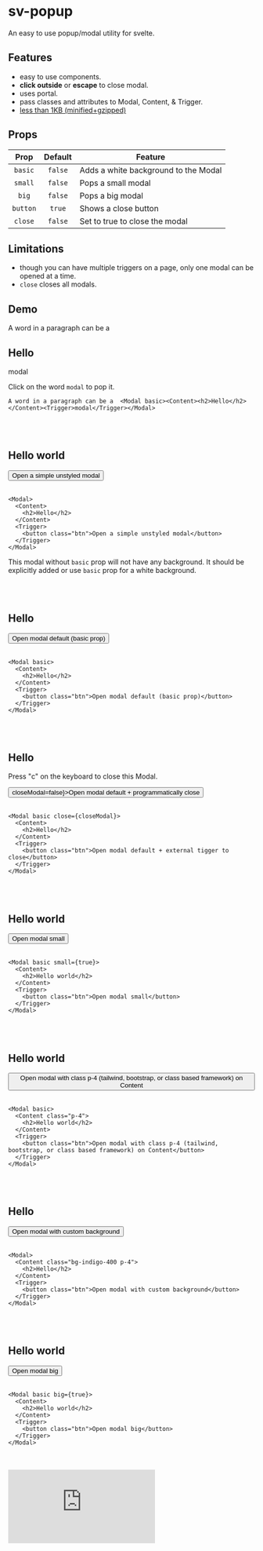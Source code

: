 <script>
  import Modal from "$lib/Modal.svelte";
  import Trigger from "$lib/Trigger.svelte";
  import Content from "$lib/Content.svelte";

  let closeModal;

  const handleKeyPress = ({key}) => {
    if(key === "c") {
      closeModal = true
    }
  }

</script>

<h1>sv-popup</h1>
<p>An easy to use popup/modal utility for svelte.</p>

## Features

- easy to use components.
- **click outside** or **escape** to close modal.
- uses portal.
- pass classes and attributes to Modal, Content, & Trigger.
- [less than 1KB (minified+gzipped)](https://bundlephobia.com/package/sv-popup)

## Props

|   Prop   | Default | Feature                              |
| :------: | :-----: | ------------------------------------ |
| `basic`  | `false` | Adds a white background to the Modal |
| `small`  | `false` | Pops a small modal                   |
|  `big`   | `false` | Pops a big modal                     |
| `button` | `true`  | Shows a close button                 |
| `close`  | `false` | Set to true to close the modal       |

## Limitations

- though you can have multiple triggers on a page, only one modal can be opened at a time.
- `close` closes all modals.

## Demo

A word in a paragraph can be a <Modal basic><Content><h2>Hello</h2></Content><Trigger><span class="underline">modal</span></Trigger></Modal>

Click on the word `modal` to pop it.

```svelte
A word in a paragraph can be a  <Modal basic><Content><h2>Hello</h2></Content><Trigger>modal</Trigger></Modal>
```

<br />
<br />

<Modal>
  <Content>
    <h2>Hello world</h2>
  </Content>
  <Trigger>
    <button class="btn">Open a simple unstyled modal</button>
  </Trigger>
</Modal>
<br />
<br />

```svelte
<Modal>
  <Content>
    <h2>Hello</h2>
  </Content>
  <Trigger>
    <button class="btn">Open a simple unstyled modal</button>
  </Trigger>
</Modal>
```

This modal without `basic` prop will not have any background. It should
be explicitly added or use `basic` prop for a white background.

<br />
<br />

<Modal basic>
  <Content>
    <h2>Hello</h2>
  </Content>
  <Trigger>
    <button class="btn">Open modal default (basic prop)</button>
  </Trigger>
</Modal>
<br />
<br />

```svelte
<Modal basic>
  <Content>
    <h2>Hello</h2>
  </Content>
  <Trigger>
    <button class="btn">Open modal default (basic prop)</button>
  </Trigger>
</Modal>
```

<br />
<br />
<Modal basic close={closeModal}>
  <Content>
    <h2>Hello</h2>
    <p>Press "c" on the keyboard to close this Modal.</p>
  </Content>
  <Trigger>
    <button class="btn" on:click={() => closeModal=false}>Open modal default + programmatically close</button>
  </Trigger>
</Modal>
<br />
<br />

```svelte
<Modal basic close={closeModal}>
  <Content>
    <h2>Hello</h2>
  </Content>
  <Trigger>
    <button class="btn">Open modal default + external tigger to close</button>
  </Trigger>
</Modal>
```

<br />
<br />
<Modal basic small={true}>
  <Content>
    <h2>Hello world</h2>
  </Content>
  <Trigger>
    <button class="btn">Open modal small</button>
  </Trigger>
</Modal>
<br />
<br />

```svelte
<Modal basic small={true}>
  <Content>
    <h2>Hello world</h2>
  </Content>
  <Trigger>
    <button class="btn">Open modal small</button>
  </Trigger>
</Modal>
```

<br />
<br />
<Modal basic>
  <Content class="p-4">
    <h2>Hello world</h2>
  </Content>
  <Trigger>
    <button class="btn">Open modal with class p-4 (tailwind, bootstrap, or class based framework) on Content</button>
  </Trigger>
</Modal>
<br />
<br />

```svelte
<Modal basic>
  <Content class="p-4">
    <h2>Hello world</h2>
  </Content>
  <Trigger>
    <button class="btn">Open modal with class p-4 (tailwind, bootstrap, or class based framework) on Content</button>
  </Trigger>
</Modal>
```

<br />
<br />
<Modal>
  <Content class="bg-indigo-400 p-4">
    <h2>Hello</h2>
  </Content>
  <Trigger>
    <button class="btn">Open modal with custom background</button>
  </Trigger>
</Modal>
<br />
<br />

```svelte
<Modal>
  <Content class="bg-indigo-400 p-4">
    <h2>Hello</h2>
  </Content>
  <Trigger>
    <button class="btn">Open modal with custom background</button>
  </Trigger>
</Modal>
```

<br />
<br />
<Modal basic big={true}>
  <Content>
    <h2>Hello world</h2>
  </Content>
  <Trigger>
    <button class="btn">Open modal big</button>
  </Trigger>
</Modal>
<br />
<br />

```svelte
<Modal basic big={true}>
  <Content>
    <h2>Hello world</h2>
  </Content>
  <Trigger>
    <button class="btn">Open modal big</button>
  </Trigger>
</Modal>
```

<br />
<br />

<Modal>
  <Content>
    <iframe
      src="https://www.youtube.com/embed/7xDcmL5-ET8"
      title="YouTube video player"
      frameborder="0"
      allow="accelerometer; autoplay; clipboard-write; encrypted-media; gyroscope; picture-in-picture"
      allowfullscreen
    />
  </Content>
  <Trigger>
    <button class="btn">Open video default</button>
  </Trigger>
</Modal>
<br />
<br />

```svelte
<Modal>
  <Content>
    <iframe
      src="https://www.youtube.com/embed/7xDcmL5-ET8"
      title="YouTube video player"
      frameborder="0"
      allow="accelerometer; autoplay; clipboard-write; encrypted-media; gyroscope; picture-in-picture"
      allowfullscreen
    />
  </Content>
  <Trigger>
    <button class="btn">Open video default</button>
  </Trigger>
</Modal>
```

<br />
<br />

<Modal big={true} button={false}>
  <Content>
    <iframe
      src="https://www.youtube.com/embed/7xDcmL5-ET8"
      title="YouTube video player"
      frameborder="0"
      allow="accelerometer; autoplay; clipboard-write; encrypted-media; gyroscope; picture-in-picture"
      allowfullscreen
    />
  </Content>
  <Trigger>
    <button class="btn">Open video + big layout + no close button</button>
  </Trigger>
</Modal>
<br />
<br />

```svelte
<Modal big={true} button={false}>
  <Content>
    <iframe
      src="https://www.youtube.com/embed/7xDcmL5-ET8"
      title="YouTube video player"
      frameborder="0"
      allow="accelerometer; autoplay; clipboard-write; encrypted-media; gyroscope; picture-in-picture"
      allowfullscreen
    />
  </Content>
  <Trigger>
    <button class="btn">Open video + big layout + no close button</button>
  </Trigger>
</Modal>
```

<br />
<br />

<Modal fullscreen>
  <Content>
    <iframe
      src="https://www.youtube.com/embed/7xDcmL5-ET8"
      title="YouTube video player"
      frameborder="0"
      allow="accelerometer; autoplay; clipboard-write; encrypted-media; gyroscope; picture-in-picture"
      allowfullscreen
    />
  </Content>
  <Trigger>
    <button class="btn">Open video + fullscreen layout</button>
  </Trigger>
</Modal>
<br />
<br />

```svelte
<Modal fullscreen>
  <Content>
    <iframe
      src="https://www.youtube.com/embed/7xDcmL5-ET8"
      title="YouTube video player"
      frameborder="0"
      allow="accelerometer; autoplay; clipboard-write; encrypted-media; gyroscope; picture-in-picture"
      allowfullscreen
    />
  </Content>
  <Trigger>
    <button class="btn">Open video + fullscreen layout + no close button</button>
  </Trigger>
</Modal>
```

<br />
<br />
<p>An image as a trigger and content</p>
<Modal big={true} button={false}>
  <Content>
    <img src="https://picsum.photos/id/237/1000/600" alt="a dog" />
  </Content>
  <Trigger>
    <img src="https://picsum.photos/id/237/300/200" alt="a dog" />
  </Trigger>
</Modal>
<br />
<br />

```svelte
<Modal big={true} button={false}>
  <Content>
    <img src="https://picsum.photos/id/237/1000/600" alt="a dog" />
  </Content>
  <Trigger>
    <img src="https://picsum.photos/id/237/300/200" alt="a dog" />
  </Trigger>
</Modal>
```

<br />
<br />

<a href="https://github.com/sharu725/sv-popup">Contribute / Open an issue</a>
<svelte:window on:keydown={handleKeyPress} />

<style>
  h1 {
    text-decoration: underline;
    text-decoration-style: dashed;
  }
  .underline {
    text-decoration: underline;
  }
  iframe {
    width: 100%;
    aspect-ratio: 16/9;
    height: auto;
  }
  br {
    display: block;
  }
  :global(.p-4) {
    padding: 2rem !important;
  }
  :global(.bg-indigo-400) {
    background-color: #6569db;
  }
</style>
